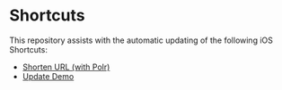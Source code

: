 # Shortcuts

This repository assists with the automatic updating of the following iOS Shortcuts:

- [Shorten URL (with Polr)](https://peterlew.is/shortcuts/shorten-url-with-polr/)
- [Update Demo](https://peterlew.is/shortcuts/update-demo/)
